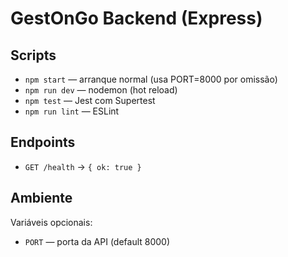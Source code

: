 # GestOnGo Backend (Express)

## Scripts
- `npm start` — arranque normal (usa PORT=8000 por omissão)
- `npm run dev` — nodemon (hot reload)
- `npm test` — Jest com Supertest
- `npm run lint` — ESLint

## Endpoints
- `GET /health` → `{ ok: true }`

## Ambiente
Variáveis opcionais:
- `PORT` — porta da API (default 8000)
